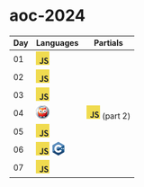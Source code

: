# aoc-2024

|Day|Languages|Partials|
|---|---|---|
|01|![js](../images/js.png)||
|02|![js](../images/js.png)||
|03|![js](../images/js.png)||
|04|![prolog](../images/prolog.png)|![js](../images/js.png) (part 2)|
|05|![js](../images/js.png)||
|06|![js](../images/js.png) ![cpp](../images/cpp.png)||
|07|![js](../images/js.png)||
